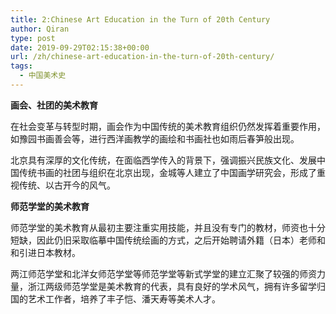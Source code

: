 ```yaml
---
title: 2:Chinese Art Education in the Turn of 20th Century
author: Qiran
type: post
date: 2019-09-29T02:15:38+00:00
url: /zh/chinese-art-education-in-the-turn-of-20th-century/
tags:
  - 中国美术史
---
```

**画会、社团的美术教育**

在社会变革与转型时期，画会作为中国传统的美术教育组织仍然发挥着重要作用，如豫园书画善会等，进行西洋画教学的画绘和书画社也如雨后春笋般出现。

北京具有深厚的文化传统，在面临西学传入的背景下，强调振兴民族文化、发展中国传统书画的社团与组织在北京出现，金城等人建立了中国画学研究会，形成了重视传统、以古开今的风气。

**师范学堂的美术教育**

师范学堂的美术教育从最初主要注重实用技能，并且没有专门的教材，师资也十分短缺，因此仍旧采取临摹中国传统绘画的方式，之后开始聘请外籍（日本）老师和和引进日本教材。

两江师范学堂和北洋女师范学堂等师范学堂等新式学堂的建立汇聚了较强的师资力量，浙江两级师范学堂是美术教育的代表，具有良好的学术风气，拥有许多留学归国的艺术工作者，培养了丰子恺、潘天寿等美术人才。
